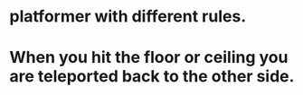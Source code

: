 # platformer with different rules.
# When you hit the floor or ceiling you are teleported back to the other side. 
